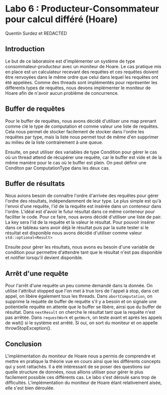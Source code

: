 # Labo 6 : Producteur-Consommateur pour calcul différé (Hoare)
Quentin Surdez et REDACTED

## Introduction

Le but de ce laboratoire est d'implémenter un système de type consommateur-producteur avec un moniteur de Hoare. Le cas pratique mis en place est un calculateur recevant des 
requêtes et ces requêtes doivent être renvoyées dans le même ordre que celui dans lequel les requêtes ont été appelées. Comme des threads sont implémentés pour représenter 
les différents types de requêtes, nous devons implémenter le moniteur de Hoare afin de n'avoir aucun problème de concurrence.

## Buffer de requêtes
Pour le buffer de requêtes, nous avons décidé d'utiliser une map prenant comme clé le type de computation et comme valeur une liste de requêtes.
Cela nous permet de stocker facilement de stocker dans l'ordre les requêtes par type, mais la liste nous permet tout de même d'en supprimer au milieu de la liste contrairement à une queue.

Ensuite, on peut utiliser des variables de type Condition pour gérer le cas où un thread attend de récupérer une requête, car le buffer est vide et de la même manière pour le cas où le buffer est plein.
On peut définir une Conditon par ComputationType dans les deux cas.

## Buffer de résultats
Nous avions besoin de connaître l'ordre d'arrivée des requêtes pour gérer l'ordre des résultats, indépendamment de leur type. Le plus simple est qu'à l'envoi d'une requête, l'id de la requête est insérée dans un conteneur dans l'ordre. L'idéal est d'avoir le futur résultat dans ce même conteneur pour faciliter le code.
Pour ce faire, nous avons décidé d'utiliser une liste de pair. La key sera l'id de la requête et la valeur le résultat. Pour pouvoir insérer dans ce tableau sans avoir déjà le résultat puis par la suite tester si le résultat est disponible nous avons décidié d'utiliser comme valeur `std::optional<Result>` 

Ensuite pour gérer les résultats, nous avons eu besoin d'une variable de condition pour permettre d'attendre tant que le résultat n'est pas disponible et notifier lorsqu'il devient disponible.

## Arrêt d'une requête
Pour l'arrêt d'une requête un peu comme demandé dans la donnée. On utilise l'attribut stopped que l'on met à true lors de l'appel à stop, dans cet appel, on libère également tous les threads.
Dans `abortComputation`, on supprime la requête de buffer de requête s'il y a besoin et on signale une potientielle requête en attente que le buffer se libère, ainsi que du buffer de résultat.
Dans `nextResult` on cherche le résultat tant que la requête n'est pas arrêtée. Dans `requestWork` et `getWork`, on teste avant et après
les appels de wait() si le système est arrêté. Si oui, on sort du moniteur et on appelle
throwStopException().

## Conclusion

L'implémentation du moniteur de Hoare nous a permis de comprendre et mettre en pratique la théorie vue en cours ainsi que les différents concepts qui y sont rattachés. Il a 
été intéressant de se poser des questions sur quelle structure de données, nous allions utiliser pour gérer le plus facilement possible ces différents cas. Le labo s'est déroulé sans 
trop de difficultés. L'implémentation du moniteur de Hoare étant relativement aisée, elle s'est bien déroulée.